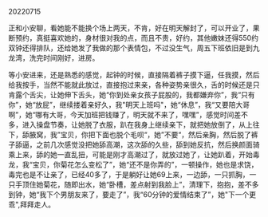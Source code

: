 20220715

正和小安聊，看她能不能换个场上两天，不肯，好在明天解封了，可以开业了，果断预约，真挺喜欢她的，身材很对我的点，而且不贵，好约，其他嫩妹还得550约双钟还得排队，还给她发了我做的那个表情包，不过没生气，周五下班依旧是到九龙湾，洗完时间刚好，进房。

等小安进来，还是熟悉的感觉，起钟的时候，直接隔着裤子摸下逼，任我摸，然后给我按手，当然不能就此放过，直接抱过来亲，各种姿势亲很久，舌的时候还是只肯露个舌尖，让她伸下舌头，她“你到处亲女孩子屁股的，我都嫌弃你”，我“只有你”，她“放屁”，继续搂着亲好久，我"明天上班吗"，她“休息”，我“又要陪大哥啊”，她“哪有大哥，今天加班把钱赚了，明天就不来了，嘿嘿”，感觉时间差不多，进入操盘节奏，让她脱了衣服，趴在我身上继续亲下，就把她放倒了，从上往下，舔腋窝，我”宝贝，你把下面也脱个毛呗“，她”不要“，然后亲胸，然后脱了裤子舔逼，之前几次感觉没把她舔高潮，这次舔的久些，舔到她反抗，然后换颜面骑乘上来，舔的她一直乱扭，可能是刚才高潮过了，就放过她了，让她趴着，开始毒龙，我“宝贝，你菊花怎么变松了”，她“还不是你弄的”，一顿操作，她也是求饶，毒完也是不让亲了，已经40多了，于是躺好让她69上来，一边舔，一只抓胸，一只手顶住她菊花，随即出水，她“卧槽，差点射到我脸上”，清理下，抱抱，差不多到钟，她“我下个男朋友来了，要走了”，我“60分钟的爱情结束了”，她"下一个更乖",拜拜走人。

